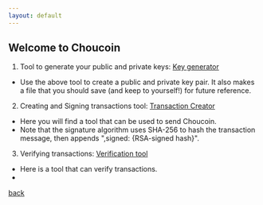 ```yaml
---
layout: default
---
```


## Welcome to Choucoin

1. Tool to generate your public and private keys: [Key generator](./generateRSAkeypair.html)
  - Use the above tool to create a public and private key pair. It also makes a file that you should save (and keep to yourself!) for future reference.
2. Creating and Signing transactions tool: [Transaction Creator](./send-choucoin.html)
  - Here you will find a tool that can be used to send Choucoin.
  - Note that the signature algorithm uses SHA-256 to hash the transaction message, then appends ",signed: {RSA-signed hash}".
3. Verifying transactions: [Verification tool](./verify_trans.html)
  - Here is a tool that can verify transactions.
  - 

[back](./)
